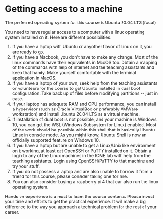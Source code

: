 # Getting access to a machine

The preferred operating system for this course is Ubuntu 20.04 LTS (focal)

You need to have regular access to a computer with a linux operating system installed on it. Here are different possibilities.

1. If you have a laptop with Ubuntu or anyother flavor of Linux on it, you are ready to go.
2. If you have a Macbook, you don't have to make any change. Most of the linux commands have their equivalents in MacOS too. Obtain a mapping of the commands with help of internet and the teaching assistants and keep that handy. Make yourself comfortable with the terminal application in MacOS.
3.  If you have a laptop of your own, seek help from the teaching assistants or volunteers for the course to get Ubuntu installed in dual boot configuration. Take back up of files before modifying partitions -- just in case.
4.  If your laptop has adequate RAM and CPU performance, you can install a hypervisor (such as Oracle VirtualBox or preferably VMWare workstation) and install Ubuntu 20.04 LTS as a virtual machine.
5.  If installation of dual boot is not possible, and your machine is Windows 10, you can get the WSL (Windows Subsystem for Linux) enabled. Most of the work should be possible within this shell that is basically Ubuntu Linux in console mode. As you might know, Ubuntu Shell is now an officially supported feature on Windows 10.
6.  If you have a laptop but are unable to get a Linux/Unix like environment on it working, at least get OpenSSH or PuTTY installed on it. Obtain a login to any of the Linux machines in the ICME lab with help from the teaching assistants. Login using OpenSSH/PuTTY to that machine and try your stuff.
7.  If you do not possess a laptop and are also unable to borrow it from a friend for this course, please consider taking one for hire.
8. You can also consider buying a raspberry pi 4 that can also run the linux operating system.

Hands on experience is a must to learn the course contents. Please invest your time and efforts to get the practical experience. It will make a big difference to the way you approach a technical problem for the rest of your career.
